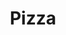 ---
title: Pizza
crosslinks:
- youtubot
- iamveryculinary
- u_imguralbumbot
- food
- livven
- Bolingbrook
- thingsforants
- beerandpizza
- castiron
- veganpizza
- Breadit
- KnightsOfPineapple
- Focaccia
- BacktotheFuture
- IAmA
- autourbanbot
- Fayettenam
- UIUC
- ArtisanVideos
- SubredditDrama
---